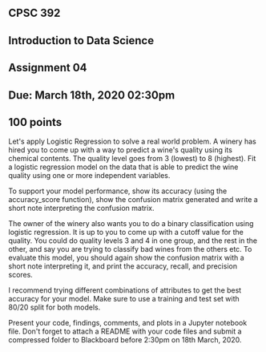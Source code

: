 
## CPSC 392
## Introduction to Data Science
## Assignment 04
## Due: March 18th, 2020 02:30pm
## 100 points

Let's apply Logistic Regression to solve a real world problem. A winery has hired you to come up with a way to predict a wine's quality using its chemical contents. The quality level goes from 3 (lowest) to 8 (highest). Fit a logistic regression model on the data that is able to predict the wine quality using one or more independent variables. 

To support your model performance, show its accuracy (using the accuracy_score function), show the confusion matrix generated and write a short note interpreting the confusion matrix.

The owner of the winery also wants you to do a binary classification using logistic regression. It is up to you to come up with a cutoff value for the quality. You could do quality levels 3 and 4 in one group, and the rest in the other, and say you are trying to classify bad wines from the others etc. To evaluate this model, you should again show the confusion matrix with a short note interpreting it, and print the accuracy, recall, and precision scores. 

I recommend trying different combinations of attributes to get the best accuracy for your model. Make sure to use a training and test set with 80/20 split for both models.

Present your code, findings, comments, and plots in a  Jupyter notebook file. Don't forget to attach a README with your code files and submit a compressed folder to Blackboard before 2:30pm on 18th March, 2020.

